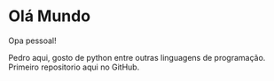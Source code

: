 # Olá Mundo

Opa pessoal!

Pedro aqui, gosto de python entre outras linguagens de programação.
Primeiro repositorio aqui no GitHub.
